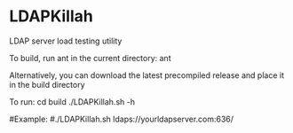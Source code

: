 # LDAPKillah
LDAP server load testing utility

To build, run ant in the current directory:
ant

Alternatively, you can download the latest precompiled release and place it in the build directory

To run:
cd build
./LDAPKillah.sh -h

#Example: 
#./LDAPKillah.sh ldaps://yourldapserver.com:636/

